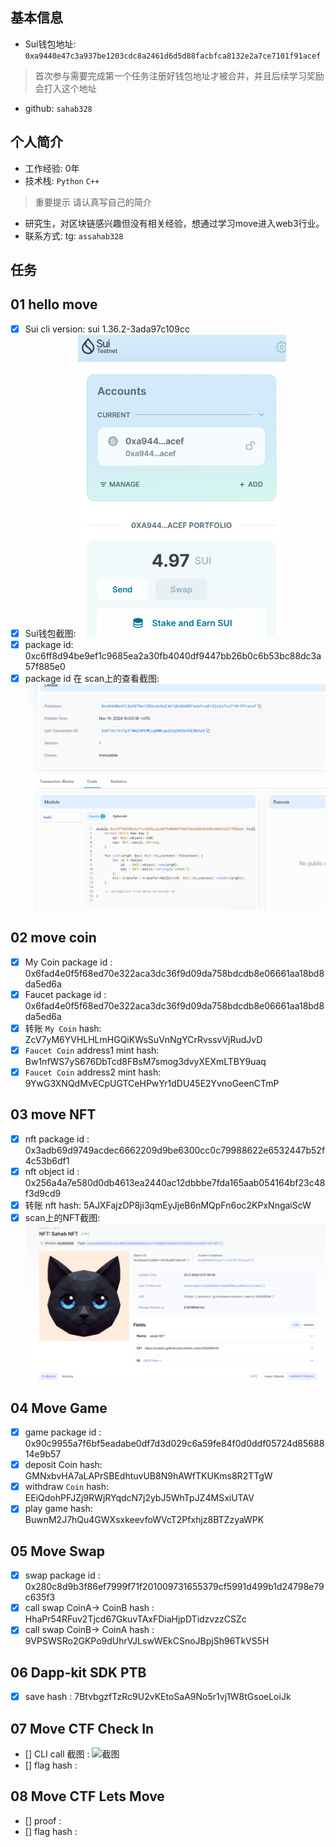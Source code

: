 ## 基本信息
- Sui钱包地址: `0xa9440e47c3a937be1203cdc8a2461d6d5d88facbfca8132e2a7ce7101f91acef`
> 首次参与需要完成第一个任务注册好钱包地址才被合并，并且后续学习奖励会打入这个地址
- github: `sahab328`

## 个人简介
- 工作经验: 0年
- 技术栈: `Python` `C++`
> 重要提示 请认真写自己的简介
- 研究生，对区块链感兴趣但没有相关经验，想通过学习move进入web3行业。
- 联系方式: tg: `assahab328` 

## 任务

##   01 hello move  
- [x] Sui cli version: sui 1.36.2-3ada97c109cc
- [x] Sui钱包截图: ![Sui钱包截图](./images/sui-wallet.png)
- [x] package id: 0xc6ff8d94be9ef1c9685ea2a30fb4040df9447bb26b0c6b53bc88dc3a57f885e0
- [x] package id 在 scan上的查看截图:![Scan截图](./images/package-scan.png)

##   02 move coin
- [x] My Coin package id : 0x6fad4e0f5f68ed70e322aca3dc36f9d09da758bdcdb8e06661aa18bd8da5ed6a
- [x] Faucet package id : 0x6fad4e0f5f68ed70e322aca3dc36f9d09da758bdcdb8e06661aa18bd8da5ed6a
- [x] 转账 `My Coin` hash: ZcV7yM6YVHLHLmHGQiKWsSuVnNgYCrRvssvVjRudJvD
- [x] `Faucet Coin` address1 mint hash: Bw1nfWS7yS676DbTcd8FBsM7smog3dvyXEXmLTBY9uaq
- [x] `Faucet Coin` address2 mint hash: 9YwG3XNQdMvECpUGTCeHPwYr1dDU45E2YvnoGeenCTmP

##   03 move NFT
- [x] nft package id : 0x3adb69d9749acdec6662209d9be6300cc0c79988622e6532447b52f4c53b6df1
- [x] nft object id : 0x256a4a7e580d0db4613ea2440ac12dbbbe7fda165aab054164bf23c48f3d9cd9
- [x] 转账 nft  hash: 5AJXFajzDP8ji3qmEyJjeB6nMQpFn6oc2KPxNngaiScW
- [x] scan上的NFT截图:![Scan截图](./images/nft-scan.png)

##   04 Move Game
- [x] game package id : 0x90c9955a7f6bf5eadabe0df7d3d029c6a59fe84f0d0ddf05724d8568814e9b57
- [x] deposit Coin hash: GMNxbvHA7aLAPrSBEdhtuvUB8N9hAWfTKUKms8R2TTgW
- [x] withdraw `Coin` hash: EEiQdohPFJZj9RWjRYqdcN7j2ybJ5WhTpJZ4MSxiUTAV
- [x] play game hash: BuwnM2J7hQu4GWXsxkeevfoWVcT2Pfxhjz8BTZzyaWPK

##   05 Move Swap
- [x] swap package id : 0x280c8d9b3f86ef7999f71f201009731655379cf5991d499b1d24798e79c635f3
- [x] call swap CoinA-> CoinB  hash : HhaPr54RFuv2Tjcd67GkuvTAxFDiaHjpDTidzvzzCSZc
- [x] call swap CoinB-> CoinA  hash : 9VPSWSRo2GKPo9dUhrVJLswWEkCSnoJBpjSh96TkVS5H

##   06 Dapp-kit SDK PTB
- [x] save hash : 7BtvbgzfTzRc9U2vKEtoSaA9No5r1vj1W8tGsoeLoiJk

##   07 Move CTF Check In
- [] CLI call 截图 : ![截图](./images/你的图片地址)
- [] flag hash :

##   08 Move CTF Lets Move
- [] proof : 
- [] flag hash :

